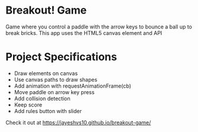 # Breakout! Game

Game where you control a paddle with the arrow keys to bounce a ball up to break bricks. This app uses the HTML5 canvas element and API

# Project Specifications

- Draw elements on canvas
- Use canvas paths to draw shapes
- Add animation with requestAnimationFrame(cb)
- Move paddle on arrow key press
- Add collision detection
- Keep score
- Add rules button with slider

Check it out at https://jayeshvs10.github.io/breakout-game/
